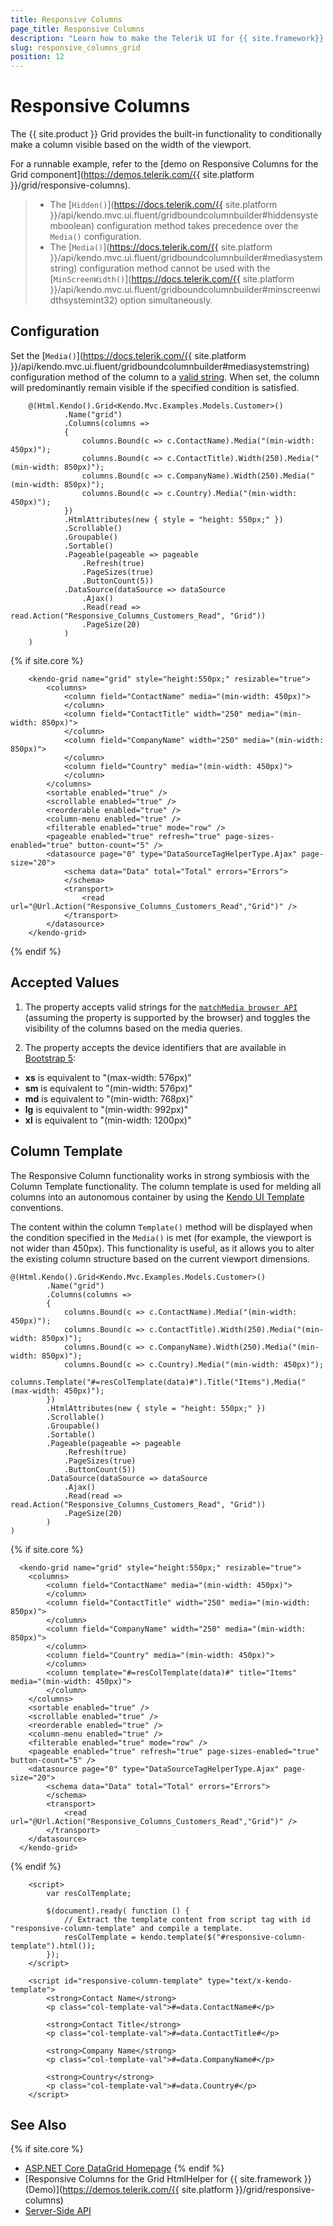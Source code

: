 ```yaml
---
title: Responsive Columns
page_title: Responsive Columns
description: "Learn how to make the Telerik UI for {{ site.framework}} Grid columns responsive for different viewport dimensions."
slug: responsive_columns_grid
position: 12
---
```


# Responsive Columns

The {{ site.product }} Grid provides the built-in functionality to conditionally make a column visible based on the width of the viewport.

For a runnable example, refer to the [demo on Responsive Columns for the Grid component](https://demos.telerik.com/{{ site.platform }}/grid/responsive-columns).

> * The [`Hidden()`](https://docs.telerik.com/{{ site.platform }}/api/kendo.mvc.ui.fluent/gridboundcolumnbuilder#hiddensystemboolean) configuration method takes precedence over the `Media()` configuration.
> * The [`Media()`](https://docs.telerik.com/{{ site.platform }}/api/kendo.mvc.ui.fluent/gridboundcolumnbuilder#mediasystemstring) configuration method cannot be used with the [`MinScreenWidth()`](https://docs.telerik.com/{{ site.platform }}/api/kendo.mvc.ui.fluent/gridboundcolumnbuilder#minscreenwidthsystemint32) option simultaneously.

## Configuration

Set the [`Media()`](https://docs.telerik.com/{{ site.platform }}/api/kendo.mvc.ui.fluent/gridboundcolumnbuilder#mediasystemstring) configuration method of the column to a [valid string](#accepted-values). When set, the column will predominantly remain visible if the specified condition is satisfied.

```HtmlHelper
    @(Html.Kendo().Grid<Kendo.Mvc.Examples.Models.Customer>()
            .Name("grid")
            .Columns(columns =>
            {
                columns.Bound(c => c.ContactName).Media("(min-width: 450px)");
                columns.Bound(c => c.ContactTitle).Width(250).Media("(min-width: 850px)");
                columns.Bound(c => c.CompanyName).Width(250).Media("(min-width: 850px)");
                columns.Bound(c => c.Country).Media("(min-width: 450px)");
            })
            .HtmlAttributes(new { style = "height: 550px;" })
            .Scrollable()
            .Groupable()
            .Sortable()
            .Pageable(pageable => pageable
                .Refresh(true)
                .PageSizes(true)
                .ButtonCount(5))
            .DataSource(dataSource => dataSource
                .Ajax()
                .Read(read => read.Action("Responsive_Columns_Customers_Read", "Grid"))
                .PageSize(20)
            )
    )
```
{% if site.core %}
```TagHelper
    <kendo-grid name="grid" style="height:550px;" resizable="true">
        <columns>
            <column field="ContactName" media="(min-width: 450px)">
            </column>
            <column field="ContactTitle" width="250" media="(min-width: 850px)">
            </column>
            <column field="CompanyName" width="250" media="(min-width: 850px)">
            </column>
            <column field="Country" media="(min-width: 450px)">
            </column>
        </columns>
        <sortable enabled="true" />
        <scrollable enabled="true" />
        <reorderable enabled="true" />
        <column-menu enabled="true" />
        <filterable enabled="true" mode="row" />
        <pageable enabled="true" refresh="true" page-sizes-enabled="true" button-count="5" />
        <datasource page="0" type="DataSourceTagHelperType.Ajax" page-size="20">
            <schema data="Data" total="Total" errors="Errors">
            </schema>
            <transport>
                <read url="@Url.Action("Responsive_Columns_Customers_Read","Grid")" />
            </transport>
        </datasource>
    </kendo-grid>
```
{% endif %}

## Accepted Values

1. The property accepts valid strings for the [`matchMedia browser API`](https://developer.mozilla.org/en-US/docs/Web/API/Window/matchMedia) (assuming the property is supported by the browser) and toggles the visibility of the columns based on the media queries.

1. The property accepts the device identifiers that are available in [Bootstrap 5](https://getbootstrap.com/docs/5.0/layout/grid/#grid-options):

- **xs** is equivalent to "(max-width: 576px)"
- **sm** is equivalent to "(min-width: 576px)"
- **md** is equivalent to "(min-width: 768px)"
- **lg** is equivalent to "(min-width: 992px)"
- **xl** is equivalent to "(min-width: 1200px)"

## Column Template

The Responsive Column functionality works in strong symbiosis with the Column Template functionality. The column template is used for melding all columns into an autonomous container by using the [Kendo UI Template](https://docs.telerik.com/kendo-ui/framework/templates/overview) conventions.

The content within the column `Template()` method will be displayed when the condition specified in the `Media()` is met (for example, the viewport is not wider than 450px). This functionality is useful, as it allows you to alter the existing column structure based on the current viewport dimensions.

```HtmlHelper
@(Html.Kendo().Grid<Kendo.Mvc.Examples.Models.Customer>()
        .Name("grid")
        .Columns(columns =>
        {
            columns.Bound(c => c.ContactName).Media("(min-width: 450px)");
            columns.Bound(c => c.ContactTitle).Width(250).Media("(min-width: 850px)");
            columns.Bound(c => c.CompanyName).Width(250).Media("(min-width: 850px)");
            columns.Bound(c => c.Country).Media("(min-width: 450px)");
            columns.Template("#=resColTemplate(data)#").Title("Items").Media("(max-width: 450px)");
        })
        .HtmlAttributes(new { style = "height: 550px;" })
        .Scrollable()
        .Groupable()
        .Sortable()
        .Pageable(pageable => pageable
            .Refresh(true)
            .PageSizes(true)
            .ButtonCount(5))
        .DataSource(dataSource => dataSource
            .Ajax()
            .Read(read => read.Action("Responsive_Columns_Customers_Read", "Grid"))
            .PageSize(20)
        )
)
```
{% if site.core %}
```TagHelper
  <kendo-grid name="grid" style="height:550px;" resizable="true">
    <columns>
        <column field="ContactName" media="(min-width: 450px)">
        </column>
        <column field="ContactTitle" width="250" media="(min-width: 850px)">
        </column>
        <column field="CompanyName" width="250" media="(min-width: 850px)">
        </column>
        <column field="Country" media="(min-width: 450px)">
        </column>
        <column template="#=resColTemplate(data)#" title="Items" media="(min-width: 450px)">
        </column>
    </columns>
    <sortable enabled="true" />
    <scrollable enabled="true" />
    <reorderable enabled="true" />
    <column-menu enabled="true" />
    <filterable enabled="true" mode="row" />
    <pageable enabled="true" refresh="true" page-sizes-enabled="true" button-count="5" />
    <datasource page="0" type="DataSourceTagHelperType.Ajax" page-size="20">
        <schema data="Data" total="Total" errors="Errors">
        </schema>
        <transport>
            <read url="@Url.Action("Responsive_Columns_Customers_Read","Grid")" />
        </transport>
    </datasource>
  </kendo-grid>
```
{% endif %}
```Script
    <script>
        var resColTemplate;

        $(document).ready( function () {
            // Extract the template content from script tag with id "responsive-column-template" and compile a template.
            resColTemplate = kendo.template($("#responsive-column-template").html()); 
        });
    </script>
```
```Template
    <script id="responsive-column-template" type="text/x-kendo-template">
        <strong>Contact Name</strong>
        <p class="col-template-val">#=data.ContactName#</p>

        <strong>Contact Title</strong>
        <p class="col-template-val">#=data.ContactTitle#</p>

        <strong>Company Name</strong>
        <p class="col-template-val">#=data.CompanyName#</p>

        <strong>Country</strong>
        <p class="col-template-val">#=data.Country#</p>
    </script>
```

## See Also

{% if site.core %}
* [ASP.NET Core DataGrid Homepage](https://www.telerik.com/aspnet-core-ui/grid)
{% endif %}
* [Responsive Columns for the Grid HtmlHelper for {{ site.framework }} (Demo)](https://demos.telerik.com/{{ site.platform }}/grid/responsive-columns)
* [Server-Side API](/api/grid)